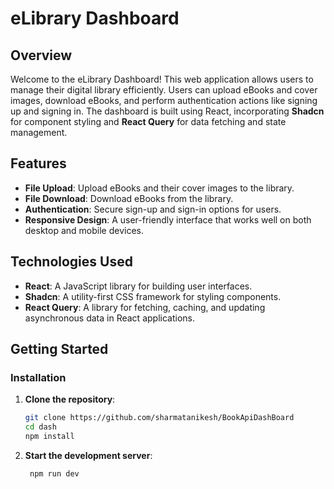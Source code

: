 # eLibrary Dashboard

## Overview

Welcome to the eLibrary Dashboard! This web application allows users to manage their digital library efficiently. Users can upload eBooks and cover images, download eBooks, and perform authentication actions like signing up and signing in. The dashboard is built using React, incorporating **Shadcn** for component styling and **React Query** for data fetching and state management.

## Features

- **File Upload**: Upload eBooks and their cover images to the library.
- **File Download**: Download eBooks from the library.
- **Authentication**: Secure sign-up and sign-in options for users.
- **Responsive Design**: A user-friendly interface that works well on both desktop and mobile devices.

## Technologies Used

- **React**: A JavaScript library for building user interfaces.
- **Shadcn**: A utility-first CSS framework for styling components.
- **React Query**: A library for fetching, caching, and updating asynchronous data in React applications.

## Getting Started

### Installation

1. **Clone the repository**:

   ```bash
   git clone https://github.com/sharmatanikesh/BookApiDashBoard
   cd dash
   npm install
2. **Start the development server**:
   ```bash
    npm run dev
